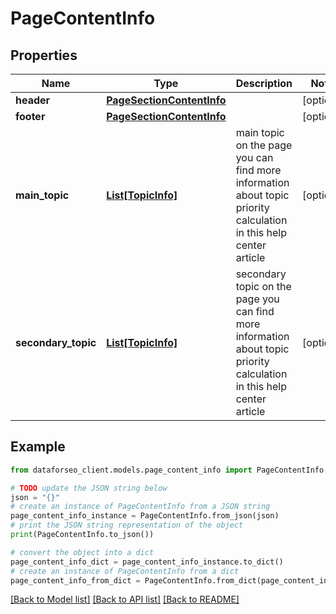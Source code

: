 # PageContentInfo


## Properties

Name | Type | Description | Notes
------------ | ------------- | ------------- | -------------
**header** | [**PageSectionContentInfo**](PageSectionContentInfo.md) |  | [optional] 
**footer** | [**PageSectionContentInfo**](PageSectionContentInfo.md) |  | [optional] 
**main_topic** | [**List[TopicInfo]**](TopicInfo.md) | main topic on the page you can find more information about topic priority calculation in this help center article | [optional] 
**secondary_topic** | [**List[TopicInfo]**](TopicInfo.md) | secondary topic on the page you can find more information about topic priority calculation in this help center article | [optional] 

## Example

```python
from dataforseo_client.models.page_content_info import PageContentInfo

# TODO update the JSON string below
json = "{}"
# create an instance of PageContentInfo from a JSON string
page_content_info_instance = PageContentInfo.from_json(json)
# print the JSON string representation of the object
print(PageContentInfo.to_json())

# convert the object into a dict
page_content_info_dict = page_content_info_instance.to_dict()
# create an instance of PageContentInfo from a dict
page_content_info_from_dict = PageContentInfo.from_dict(page_content_info_dict)
```
[[Back to Model list]](../README.md#documentation-for-models) [[Back to API list]](../README.md#documentation-for-api-endpoints) [[Back to README]](../README.md)


